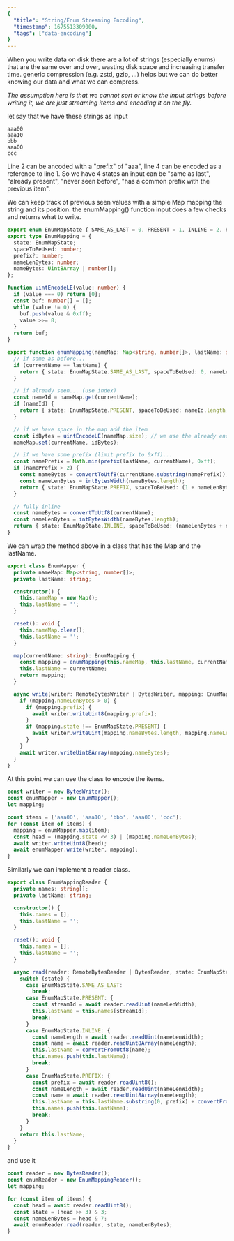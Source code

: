 ```yaml
---
{
  "title": "String/Enum Streaming Encoding",
  "timestamp": 1675513309000,
  "tags": ["data-encoding"]
}
---
```


When you write data on disk there are a lot of strings (especially enums) that are the same over and over, wasting disk space and increasing transfer time. generic compression (e.g. zstd, gzip, ...) helps but we can do better knowing our data and what we can compress.

_The assumption here is that we cannot sort or know the input strings before writing it, we are just streaming items and encoding it on the fly._

let say that we have these strings as input
```
aaa00
aaa10
bbb
aaa00
ccc
```
Line 2 can be ancoded with a "prefix" of "aaa", line 4 can be encoded as a reference to line 1.
So we have 4 states an input can be "same as last", "already present", "never seen before", "has a common prefix with the previous item".

We can keep track of previous seen values with a simple Map mapping the string and its position.
the enumMapping() function input does a few checks and returns what to write.

```typescript
export enum EnumMapState { SAME_AS_LAST = 0, PRESENT = 1, INLINE = 2, PREFIX = 3 }
export type EnumMapping = {
  state: EnumMapState;
  spaceToBeUsed: number;
  prefix?: number;
  nameLenBytes: number;
  nameBytes: Uint8Array | number[];
};

function uintEncodeLE(value: number) {
  if (value === 0) return [0];
  const buf: number[] = [];
  while (value != 0) {
    buf.push(value & 0xff);
    value >>= 8;
  }
  return buf;
}

export function enumMapping(nameMap: Map<string, number[]>, lastName: string, currentName: string): EnumMapping {
  // if same as before...
  if (currentName == lastName) {
    return { state: EnumMapState.SAME_AS_LAST, spaceToBeUsed: 0, nameLenBytes: 0, nameBytes: [] };
  }

  // if already seen... (use index)
  const nameId = nameMap.get(currentName);
  if (nameId) {
    return { state: EnumMapState.PRESENT, spaceToBeUsed: nameId.length, nameLenBytes: nameId.length, nameBytes: nameId };
  }

  // if we have space in the map add the item
  const idBytes = uintEncodeLE(nameMap.size); // we use the already encoded "index" to simplify the write
  nameMap.set(currentName, idBytes);

  // if we have some prefix (limit prefix to 0xff)...
  const namePrefix = Math.min(prefix(lastName, currentName), 0xff);
  if (namePrefix > 2) {
    const nameBytes = convertToUtf8(currentName.substring(namePrefix));
    const nameLenBytes = intBytesWidth(nameBytes.length);
    return { state: EnumMapState.PREFIX, spaceToBeUsed: (1 + nameLenBytes + nameBytes.length), prefix: namePrefix, nameLenBytes, nameBytes };
  }

  // fully inline
  const nameBytes = convertToUtf8(currentName);
  const nameLenBytes = intBytesWidth(nameBytes.length);
  return { state: EnumMapState.INLINE, spaceToBeUsed: (nameLenBytes + nameBytes.length), nameLenBytes, nameBytes };
}
```
We can wrap the method above in a class that has the Map and the lastName.
```typescript
export class EnumMapper {
  private nameMap: Map<string, number[]>;
  private lastName: string;

  constructor() {
    this.nameMap = new Map();
    this.lastName = '';
  }

  reset(): void {
    this.nameMap.clear();
    this.lastName = '';
  }

  map(currentName: string): EnumMapping {
    const mapping = enumMapping(this.nameMap, this.lastName, currentName);
    this.lastName = currentName;
    return mapping;
  }

  async write(writer: RemoteBytesWriter | BytesWriter, mapping: EnumMapping): Promise<void> {
    if (mapping.nameLenBytes > 0) {
      if (mapping.prefix) {
        await writer.writeUint8(mapping.prefix);
      }
      if (mapping.state !== EnumMapState.PRESENT) {
        await writer.writeUint(mapping.nameBytes.length, mapping.nameLenBytes);
      }
    }
    await writer.writeUint8Array(mapping.nameBytes);
  }
}
```
At this point we can use the class to encode the items.
```typescript
const writer = new BytesWriter();
const enumMapper = new EnumMapper();
let mapping;

const items = ['aaa00', 'aaa10', 'bbb', 'aaa00', 'ccc'];
for (const item of items) {
  mapping = enumMapper.map(item);
  const head = (mapping.state << 3) | (mapping.nameLenBytes);
  await writer.writeUint8(head);
  await enumMapper.write(writer, mapping);
}
```

Similarly we can implement a reader class.
```typescript
export class EnumMappingReader {
  private names: string[];
  private lastName: string;

  constructor() {
    this.names = [];
    this.lastName = '';
  }

  reset(): void {
    this.names = [];
    this.lastName = '';
  }

  async read(reader: RemoteBytesReader | BytesReader, state: EnumMapState, nameLenWidth: number): Promise<string> {
    switch (state) {
      case EnumMapState.SAME_AS_LAST:
        break;
      case EnumMapState.PRESENT: {
        const streamId = await reader.readUint(nameLenWidth);
        this.lastName = this.names[streamId];
        break;
      }
      case EnumMapState.INLINE: {
        const nameLength = await reader.readUint(nameLenWidth);
        const name = await reader.readUint8Array(nameLength);
        this.lastName = convertFromUtf8(name);
        this.names.push(this.lastName);
        break;
      }
      case EnumMapState.PREFIX: {
        const prefix = await reader.readUint8();
        const nameLength = await reader.readUint(nameLenWidth);
        const name = await reader.readUint8Array(nameLength);
        this.lastName = this.lastName.substring(0, prefix) + convertFromUtf8(name);
        this.names.push(this.lastName);
        break;
      }
    }
    return this.lastName;
  }
}
```

and use it
```typescript
const reader = new BytesReader();
const enumReader = new EnumMappingReader();
let mapping;

for (const item of items) {
  const head = await reader.readUint8();
  const state = (head >> 3) & 3;
  const nameLenBytes = head & 7;
  await enumReader.read(reader, state, nameLenBytes);
}
```